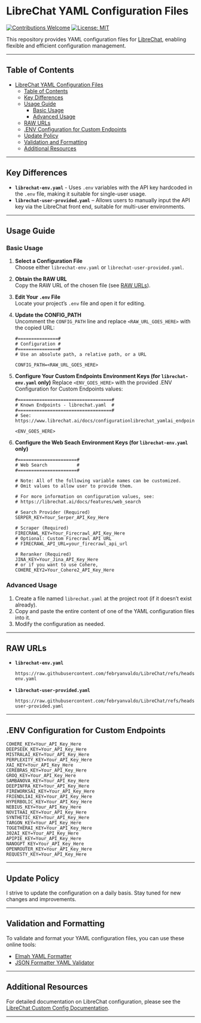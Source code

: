 # LibreChat YAML Configuration Files

[![Contributions Welcome](https://img.shields.io/badge/contributions-welcome-brightgreen.svg)](CONTRIBUTING.md) [![License: MIT](https://img.shields.io/badge/License-MIT-yellow.svg)](LICENSE)

This repository provides YAML configuration files for [LibreChat](https://www.librechat.ai/), enabling flexible and efficient configuration management.

---

## Table of Contents 

- [LibreChat YAML Configuration Files](#librechat-yaml-configuration-files)
  - [Table of Contents](#table-of-contents)
  - [Key Differences](#key-differences)
  - [Usage Guide](#usage-guide)
    - [Basic Usage](#basic-usage)
    - [Advanced Usage](#advanced-usage)
  - [RAW URLs](#raw-urls)
  - [.ENV Configuration for Custom Endpoints](#env-configuration-for-custom-endpoints)
  - [Update Policy](#update-policy)
  - [Validation and Formatting](#validation-and-formatting)
  - [Additional Resources](#additional-resources)

---

## Key Differences

- **`librechat-env.yaml`** - Uses `.env` variables with the API key hardcoded in the `.env` file, making it suitable for single-user usage.
- **`librechat-user-provided.yaml`** – Allows users to manually input the API key via the LibreChat front end, suitable for multi-user environments.

---

## Usage Guide

### Basic Usage

1. **Select a Configuration File**  
   Choose either `librechat-env.yaml` or `librechat-user-provided.yaml`.

2. **Obtain the RAW URL**  
   Copy the RAW URL of the chosen file (see [RAW URLs](#raw-urls)).

3. **Edit Your `.env` File**  
   Locate your project’s `.env` file and open it for editing.

4. **Update the CONFIG_PATH**  
   Uncomment the `CONFIG_PATH` line and replace `<RAW_URL_GOES_HERE>` with the copied URL:

   ```plaintext
   #===============#
   # Configuration #
   #===============#
   # Use an absolute path, a relative path, or a URL

   CONFIG_PATH=<RAW_URL_GOES_HERE>
   ```

5. **Configure Your Custom Endpoints Environment Keys (for `librechat-env.yaml` only)**
   Replace `<ENV_GOES_HERE>` with the provided .ENV Configuration for Custom Endpoints values:
   
   ```plaintext
   #===================================#
   # Known Endpoints - librechat.yaml  #
   #===================================#
   # See: https://www.librechat.ai/docs/configurationlibrechat_yamlai_endpoints

   <ENV_GOES_HERE>
   ```

5. **Configure the Web Seach Environment Keys (for `librechat-env.yaml` only)** 
   ```
   #======================#
   # Web Search           #
   #======================#

   # Note: All of the following variable names can be customized.
   # Omit values to allow user to provide them.

   # For more information on configuration values, see:
   # https://librechat.ai/docs/features/web_search

   # Search Provider (Required)
   SERPER_KEY=Your_Serper_API_Key_Here

   # Scraper (Required)
   FIRECRAWL_KEY=Your_Firecrawl_API_Key_Here
   # Optional: Custom Firecrawl API URL
   # FIRECRAWL_API_URL=your_firecrawl_api_url

   # Reranker (Required)
   JINA_KEY=Your_Jina_API_Key_Here
   # or if you want to use Cohere,
   COHERE_KEY2=Your_Cohere2_API_Key_Here
   ```

### Advanced Usage

1. Create a file named `librechat.yaml` at the project root (if it doesn’t exist already).
2. Copy and paste the entire content of one of the YAML configuration files into it.
3. Modify the configuration as needed.

---

## RAW URLs

- **`librechat-env.yaml`**  
  ```plaintext
  https://raw.githubusercontent.com/febryanvaldo/LibreChat/refs/heads/main/librechat-env.yaml
  ```

- **`librechat-user-provided.yaml`**  
  ```plaintext
  https://raw.githubusercontent.com/febryanvaldo/LibreChat/refs/heads/main/librechat-user-provided.yaml
  ```

---

## .ENV Configuration for Custom Endpoints

   ```plaintext
   COHERE_KEY=Your_API_Key_Here
   DEEPSEEK_KEY=Your_API_Key_Here
   MISTRALAI_KEY=Your_API_Key_Here
   PERPLEXITY_KEY=Your_API_Key_Here
   XAI_KEY=Your_API_Key_Here
   CEREBRAS_KEY=Your_API_Key_Here
   GROQ_KEY=Your_API_Key_Here
   SAMBANOVA_KEY=Your_API_Key_Here
   DEEPINFRA_KEY=Your_API_Key_Here
   FIREWORKSAI_KEY=Your_API_Key_Here
   FRIENDLIAI_KEY=Your_API_Key_Here
   HYPERBOLIC_KEY=Your_API_Key_Here
   NEBIUS_KEY=Your_API_Key_Here
   NOVITAAI_KEY=Your_API_Key_Here
   SYNTHETIC_KEY=Your_API_Key_Here
   TARGON_KEY=Your_API_Key_Here 
   TOGETHERAI_KEY=Your_API_Key_Here
   302AI_KEY=Your_API_Key_Here
   APIPIE_KEY=Your_API_Key_Here
   NANOGPT_KEY=Your_API_Key_Here
   OPENROUTER_KEY=Your_API_Key_Here
   REQUESTY_KEY=Your_API_Key_Here
   ```

---

## Update Policy

I strive to update the configuration on a daily basis. Stay tuned for new changes and improvements.

---

## Validation and Formatting

To validate and format your YAML configuration files, you can use these online tools:

- [Elmah YAML Formatter](https://elmah.io/tools/yaml-formatter/)
- [JSON Formatter YAML Validator](https://jsonformatter.org/yaml-validator)

---

## Additional Resources

For detailed documentation on LibreChat configuration, please see the [LibreChat Custom Config Documentation](https://www.librechat.ai/docs/configuration).

---